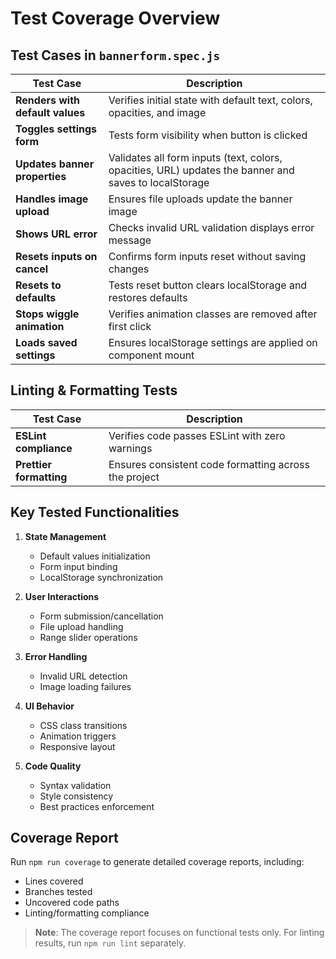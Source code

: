 # Test Coverage Overview

## Test Cases in `bannerform.spec.js`

| Test Case | Description |
|-----------|-------------|
| **Renders with default values** | Verifies initial state with default text, colors, opacities, and image |
| **Toggles settings form** | Tests form visibility when button is clicked |
| **Updates banner properties** | Validates all form inputs (text, colors, opacities, URL) updates the banner and saves to localStorage |
| **Handles image upload** | Ensures file uploads update the banner image |
| **Shows URL error** | Checks invalid URL validation displays error message |
| **Resets inputs on cancel** | Confirms form inputs reset without saving changes |
| **Resets to defaults** | Tests reset button clears localStorage and restores defaults |
| **Stops wiggle animation** | Verifies animation classes are removed after first click |
| **Loads saved settings** | Ensures localStorage settings are applied on component mount |

## Linting & Formatting Tests

| Test Case | Description |
|-----------|-------------|
| **ESLint compliance** | Verifies code passes ESLint with zero warnings |
| **Prettier formatting** | Ensures consistent code formatting across the project |


## Key Tested Functionalities

1. **State Management**
   - Default values initialization
   - Form input binding
   - LocalStorage synchronization

2. **User Interactions**
   - Form submission/cancellation
   - File upload handling
   - Range slider operations

3. **Error Handling**
   - Invalid URL detection
   - Image loading failures

4. **UI Behavior**
   - CSS class transitions
   - Animation triggers
   - Responsive layout

5. **Code Quality**
   - Syntax validation
   - Style consistency
   - Best practices enforcement

## Coverage Report
Run `npm run coverage` to generate detailed coverage reports, including:
- Lines covered
- Branches tested
- Uncovered code paths
- Linting/formatting compliance

> **Note**: The coverage report focuses on functional tests only. For linting results, run `npm run lint` separately.